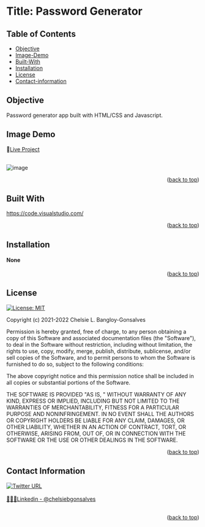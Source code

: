 <div id="top"></div>

# Title: Password Generator


## Table of Contents

* [Objective](#Objective)
* [Image-Demo](#Image-Demo)
* [Built-With](#Built-With)
* [Installation](#Installation)
* [License](#License)
* [Contact-information](#Contact-Information)


## Objective
  <p></p>

Password generator app built with HTML/CSS and Javascript. 


## Image Demo 

🧁<a href="https://blackcat-tinkerngineers.github.io/Password-Generator/">Live Project</a>
<br>
</br>

![image](https://user-images.githubusercontent.com/88634637/166089647-3d00b5ae-fadc-4baa-bfa9-12459e915a2b.png)



<div align="center"></div>


<p align="right">(<a href="#top">back to top</a>)</p>

## Built With

<a href="https://code.visualstudio.com/">https://code.visualstudio.com/</a>


<p align="right">(<a href="#top">back to top</a>)</p>



<!-- GETTING STARTED -->


## Installation

<h4>None</h4>


<p align="right">(<a href="#top">back to top</a>)</p>

<!-- LICENSE -->
## License
[![License: MIT](https://img.shields.io/badge/License-MIT-yellow.svg)](https://opensource.org/licenses/MIT)

Copyright (c) 2021-2022 Chelsie L. Bangloy-Gonsalves

Permission is hereby granted, free of charge, to any person obtaining
a copy of this Software and associated documentation files (the
"Software"), to deal in the Software without restriction, including
without limitation, the rights to use, copy, modify, merge, publish,
distribute, sublicense, and/or sell copies of the Software, and to
permit persons to whom the Software is furnished to do so, subject to
the following conditions:

The above copyright notice and this permission notice shall be
included in all copies or substantial portions of the Software.

THE SOFTWARE IS PROVIDED "AS IS, " WITHOUT WARRANTY OF ANY KIND,
EXPRESS OR IMPLIED, INCLUDING BUT NOT LIMITED TO THE WARRANTIES OF
MERCHANTABILITY, FITNESS FOR A PARTICULAR PURPOSE AND
NONINFRINGEMENT. IN NO EVENT SHALL THE AUTHORS OR COPYRIGHT HOLDERS BE
LIABLE FOR ANY CLAIM, DAMAGES, OR OTHER LIABILITY, WHETHER IN AN ACTION
OF CONTRACT, TORT, OR OTHERWISE, ARISING FROM, OUT OF, OR IN CONNECTION
WITH THE SOFTWARE OR THE USE OR OTHER DEALINGS IN THE SOFTWARE.

<p align="right">(<a href="#top">back to top</a>)</p>

<!-- CONTACT -->
## Contact Information

<a href="https://twitter.com/chelbgonsalves"><img alt="Twitter URL" src="https://img.shields.io/twitter/url?label=Follow%20%40chelbgonsalves&style=social&url=https://twitter.com/chelbgonsalves">
<br>
</br>
👩🏻‍💻<a href="https://www.linkedin.com/in/chelsiebgonsalves">Linkedin - @chelsiebgonsalves</a>
<br>
</br>
<p align="right">(<a href="#top">back to top</a>)</p>
